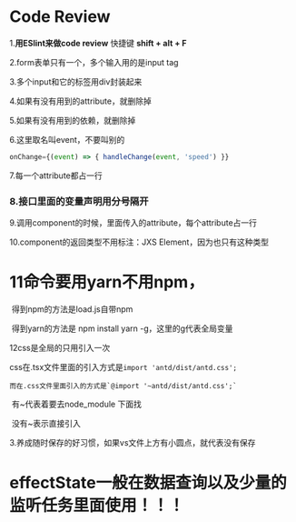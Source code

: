 # Code Review

1.**用ESlint来做code review** 快捷键 **shift + alt + F**

2.form表单只有一个，多个输入用的是input tag

3.多个input和它的标签用div封装起来

4.如果有没有用到的attribute，就删除掉

5.如果有没有用到的依赖，就删除掉

6.这里取名叫event，不要叫别的

```typescript
onChange={(event) => { handleChange(event, 'speed') }}
```



7.每一个attribute都占一行

### 8.接口里面的变量声明用分号隔开

9.调用component的时候，里面传入的attribute，每个attribute占一行

10.component的返回类型不用标注：JXS Element，因为也只有这种类型



# 11命令要用yarn不用npm，

​	得到npm的方法是load.js自带npm

​	得到yarn的方法是 npm install yarn -g，这里的g代表全局变量



12css是全局的只用引入一次

​	css在.tsx文件里面的引入方式是`import 'antd/dist/antd.css';`

 	而在.css文件里面引入的方式是`@import '~antd/dist/antd.css';`

​		  有~代表着要去node_module 下面找

​		没有~表示直接引入

3.养成随时保存的好习惯，如果vs文件上方有小圆点，就代表没有保存







# effectState一般在数据查询以及少量的监听任务里面使用！！！